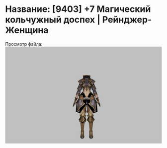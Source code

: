 # Название: [9403] +7 Магический кольчужный доспех | Рейнджер-Женщина

Просмотр файла:
![p030002.png](p030002.png)